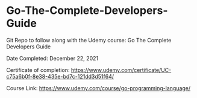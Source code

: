 # Go-The-Complete-Developers-Guide
Git Repo to follow along with the Udemy course: Go The Complete Developers Guide

Date Completed: December 22, 2021

Certificate of completion:
https://www.udemy.com/certificate/UC-c75a6b0f-8e38-435e-bd7c-121dd3d51f64/

Course Link: https://www.udemy.com/course/go-programming-language/
